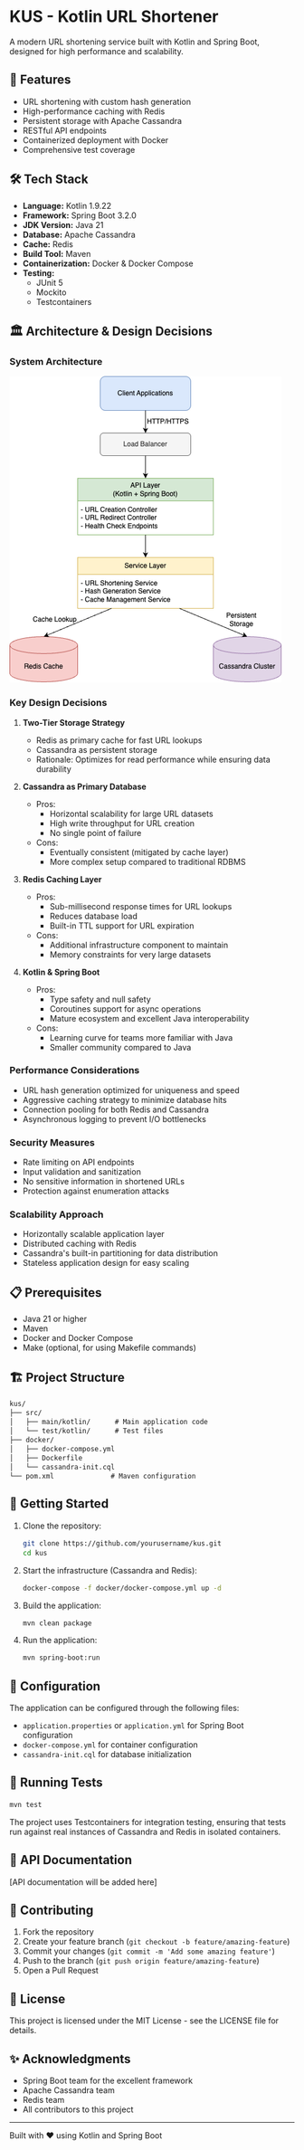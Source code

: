 # KUS - Kotlin URL Shortener

A modern URL shortening service built with Kotlin and Spring Boot, designed for high performance and scalability.

## 🚀 Features

- URL shortening with custom hash generation
- High-performance caching with Redis
- Persistent storage with Apache Cassandra
- RESTful API endpoints
- Containerized deployment with Docker
- Comprehensive test coverage

## 🛠️ Tech Stack

- **Language:** Kotlin 1.9.22
- **Framework:** Spring Boot 3.2.0
- **JDK Version:** Java 21
- **Database:** Apache Cassandra
- **Cache:** Redis
- **Build Tool:** Maven
- **Containerization:** Docker & Docker Compose
- **Testing:**
  - JUnit 5
  - Mockito
  - Testcontainers

## 🏛️ Architecture & Design Decisions

### System Architecture

![Architecture Diagram](./docs/architecture.drawio.png "Architecture Diagram")

### Key Design Decisions

1. **Two-Tier Storage Strategy**
   - Redis as primary cache for fast URL lookups
   - Cassandra as persistent storage
   - Rationale: Optimizes for read performance while ensuring data durability

2. **Cassandra as Primary Database**
   - Pros:
     - Horizontal scalability for large URL datasets
     - High write throughput for URL creation
     - No single point of failure
   - Cons:
     - Eventually consistent (mitigated by cache layer)
     - More complex setup compared to traditional RDBMS

3. **Redis Caching Layer**
   - Pros:
     - Sub-millisecond response times for URL lookups
     - Reduces database load
     - Built-in TTL support for URL expiration
   - Cons:
     - Additional infrastructure component to maintain
     - Memory constraints for very large datasets

4. **Kotlin & Spring Boot**
   - Pros:
     - Type safety and null safety
     - Coroutines support for async operations
     - Mature ecosystem and excellent Java interoperability
   - Cons:
     - Learning curve for teams more familiar with Java
     - Smaller community compared to Java

### Performance Considerations

- URL hash generation optimized for uniqueness and speed
- Aggressive caching strategy to minimize database hits
- Connection pooling for both Redis and Cassandra
- Asynchronous logging to prevent I/O bottlenecks

### Security Measures

- Rate limiting on API endpoints
- Input validation and sanitization
- No sensitive information in shortened URLs
- Protection against enumeration attacks

### Scalability Approach

- Horizontally scalable application layer
- Distributed caching with Redis
- Cassandra's built-in partitioning for data distribution
- Stateless application design for easy scaling

## 📋 Prerequisites

- Java 21 or higher
- Maven
- Docker and Docker Compose
- Make (optional, for using Makefile commands)

## 🏗️ Project Structure

```
kus/
├── src/
│   ├── main/kotlin/      # Main application code
│   └── test/kotlin/      # Test files
├── docker/
│   ├── docker-compose.yml
│   ├── Dockerfile
│   └── cassandra-init.cql
└── pom.xml              # Maven configuration
```

## 🚀 Getting Started

1. Clone the repository:
   ```bash
   git clone https://github.com/yourusername/kus.git
   cd kus
   ```

2. Start the infrastructure (Cassandra and Redis):
   ```bash
   docker-compose -f docker/docker-compose.yml up -d
   ```

3. Build the application:
   ```bash
   mvn clean package
   ```

4. Run the application:
   ```bash
   mvn spring-boot:run
   ```

## 🔧 Configuration

The application can be configured through the following files:
- `application.properties` or `application.yml` for Spring Boot configuration
- `docker-compose.yml` for container configuration
- `cassandra-init.cql` for database initialization

## 🧪 Running Tests

```bash
mvn test
```

The project uses Testcontainers for integration testing, ensuring that tests run against real instances of Cassandra and Redis in isolated containers.

## 📝 API Documentation

[API documentation will be added here]

## 🤝 Contributing

1. Fork the repository
2. Create your feature branch (`git checkout -b feature/amazing-feature`)
3. Commit your changes (`git commit -m 'Add some amazing feature'`)
4. Push to the branch (`git push origin feature/amazing-feature`)
5. Open a Pull Request

## 📄 License

This project is licensed under the MIT License - see the LICENSE file for details.

## ✨ Acknowledgments

- Spring Boot team for the excellent framework
- Apache Cassandra team
- Redis team
- All contributors to this project

---
Built with ❤️ using Kotlin and Spring Boot
